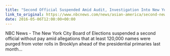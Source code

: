 ```yaml
---
title: "Second Official Suspended Amid Audit, Investigation Into New York Board of Elections"
link_to_original: https://www.nbcnews.com/news/asian-america/second-new-york-city-official-suspended-amid-investigation-voting-complaints-n569281  
date: 2016-05-06T12:00:00+00:00
---
```

  
NBC News - The New York City Board of Elections suspended a second official without pay amid allegations that at least 120,000 names were purged from voter rolls in Brooklyn ahead of the presidential primaries last month...  


